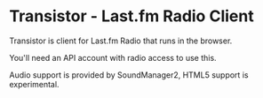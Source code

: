 Transistor - Last.fm Radio Client
=================================

Transistor is client for Last.fm Radio that runs in the browser.

You'll need an API account with radio access to use this. 

Audio support is provided by SoundManager2, HTML5 support is experimental.
